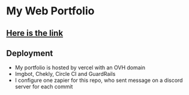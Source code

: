 # My Web Portfolio
[Here is the link](https://nathanlefetey.com/)
---
## Deployment
* My portfolio is hosted by vercel with an OVH domain
* Imgbot, Chekly, Circle CI and GuardRails
* I configure one zapier for this repo, who sent message on a discord server for each commit

